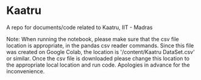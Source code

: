 # Kaatru
A repo for documents/code related to Kaatru, IIT - Madras


Note:
When running the notebook, please make sure that the csv file location is appropriate, in the pandas csv reader commands.
Since this file was created on Google Colab, the location is '/content/Kaatru DataSet.csv' or similar. 
Once the csv file is downloaded please change this location to the appropriate local location and run code. Apologies in advance for the inconvenience.

